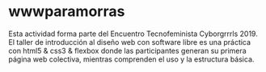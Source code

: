 # wwwparamorras
Esta actividad forma parte del Encuentro Tecnofeminista Cyborgrrrls 2019. El taller de introducción al diseño web con software libre es  una práctica con html5 &amp; css3 &amp; flexbox donde las participantes generan su primera página web colectiva, mientras comprenden el uso y la estructura básica. 
